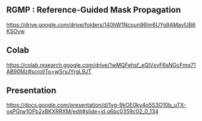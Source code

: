 ## RGMP : Reference-Guided Mask Propagation

https://drive.google.com/drive/folders/140hW1Ncoun96lm6UYg9AMayfJB6KSOyw
## Colab 
https://colab.research.google.com/drive/1wMQFehsf_eQlVxyF6sNGcFmq71AB90Mz#scrollTo=wSryJYrgL9JT

## Presentation
https://docs.google.com/presentation/d/1vg-9kOE0ky4o5S3O10b_uTX-osPGtw1OFb2xBKXRRXM/edit#slide=id.g6bc0359c02_0_134
  










